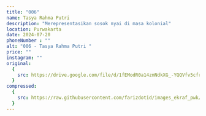 ```yaml
---
title: "006"
name: Tasya Rahma Putri 
description: "Merepresentasikan sosok nyai di masa kolonial"
location: Purwakarta
date: 2024-07-20
phoneNumber : ""
alt: "006 - Tasya Rahma Putri "
price: ""
instagram: ""
original:
  {
    src: https://drive.google.com/file/d/1fEModR0a14zmNdkXG_-YQQVfv5cfr2yL/view?usp=sharing,
  }
compressed:
  {
    src: https://raw.githubusercontent.com/farizdotid/images_ekraf_pwk/main/teraspendopocoffee/006.jpg,
  }
---
```

